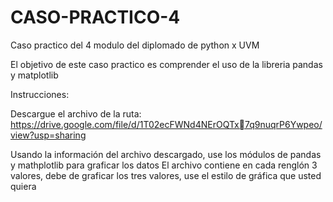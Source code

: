 # CASO-PRACTICO-4
Caso practico del 4 modulo del diplomado de python x UVM

El objetivo de este caso practico es comprender el uso de la libreria pandas y matplotlib

Instrucciones:

Descargue el archivo de la ruta:
https://drive.google.com/file/d/1T02ecFWNd4NErOQTx7q9nuqrP6Ywpeo/view?usp=sharing

Usando la información del archivo descargado, use los 
módulos de pandas y mathplotlib para graficar los datos
El archivo contiene en cada renglón 3 valores, debe de 
graficar los tres valores, use el estilo de gráfica que usted 
quiera

